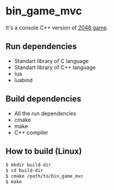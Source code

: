 bin_game_mvc
============

It's a console C++ version of [2048 game][2048].

Run dependencies
----------------

 - Standart library of C language
 - Standart library of C++ language
 - lua
 - luabind

Build dependencies
------------------

 - All the run dependencies
 - cmake
 - make
 - C++ compiler

How to build (Linux)
--------------------

```bash
$ mkdir build-dir
$ cd build-dir
$ cmake /path/to/bin_game_mvc
$ make
```

[2048]: https://gabrielecirulli.github.io/2048/
